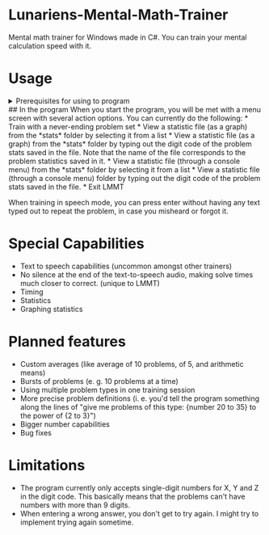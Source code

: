 # Lunariens-Mental-Math-Trainer
Mental math trainer for Windows made in C#. You can train your mental calculation speed with it.

# Usage

<details>

<summary>Prerequisites for using to program</summary>

## Prerequisites
Before running the program, you will have to download a voice package for US English. To do this, follow these steps:
1. press Win+i to get into windows settings
2. In the search bar located somewhere at the top (for Windows 10) or top left (Windows 11), type "TTS" and select "Change text-to-speech settings"
![TTS searching](/README%20images/LMMT%20voice%20install%20guide.png) 
3. Find the section "Manage voices", and click "Add voices".
![Adding voices](/README%20images/LMMT%20add%20voices.png)
4. Search for "English" in the pop-up and select English (US) from the list.
![Search US English](/README%20images/search%20for%20english.png)

</details>
## In the program
When you start the program, you will be met with a menu screen with several action options. You can currently do the following:
* Train with a never-ending problem set
* View a statistic file (as a graph) from the *stats* folder by selecting it from a list
* View a statistic file (as a graph) from the *stats* folder by typing out the digit code of the problem stats saved in the file. Note that the name of the file corresponds to the problem statistics saved in it.
* View a statistic file (through a console menu) from the *stats* folder by selecting it from a list
* View a statistic file (through a console menu) folder by typing out the digit code of the problem stats saved in the file.
* Exit LMMT

When training in speech mode, you can press enter without having any text typed out to repeat the problem, in case you misheard or forgot it.





# Special Capabilities
* Text to speech capabilities (uncommon amongst other trainers)
* No silence at the end of the text-to-speech audio, making solve times much closer to correct. (unique to LMMT)
* Timing
* Statistics
* Graphing statistics

# Planned features
* Custom averages (like average of 10 problems, of 5, and arithmetic means)
* Bursts of problems (e. g. 10 problems at a time)
* Using multiple problem types in one training session
* More precise problem definitions (i. e. you'd tell the program something along the lines of "give me problems of this type: {number 20 to 35} to the power of {2 to 3}")
* Bigger number capabilities
* Bug fixes

# Limitations
* The program currently only accepts single-digit numbers for X, Y and Z in the digit code. This basically means that the problems can't have numbers with more than 9 digits.
* When entering a wrong answer, you don't get to try again. I might try to implement trying again sometime.